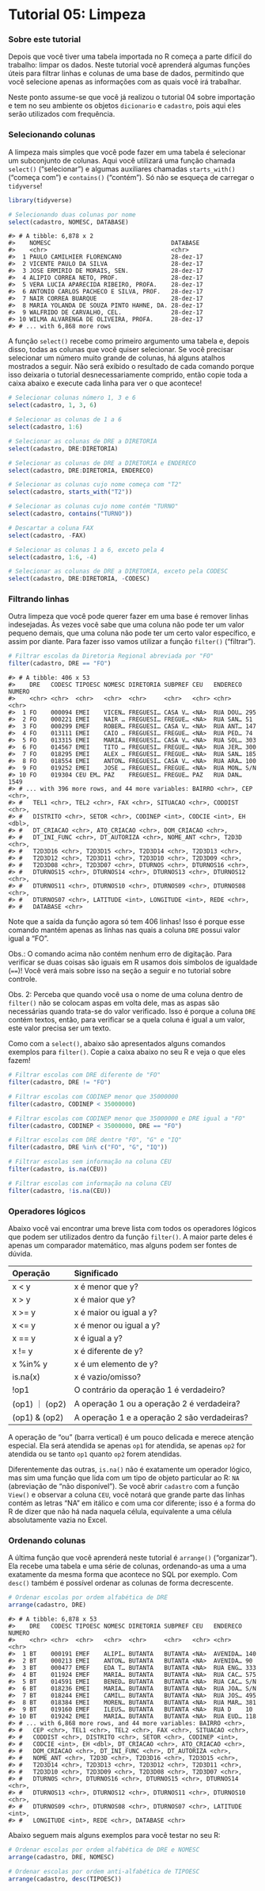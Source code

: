 Tutorial 05: Limpeza
================

### Sobre este tutorial

Depois que você tiver uma tabela importada no R começa a parte difícil
do trabalho: limpar os dados. Neste tutorial você aprenderá algumas
funções úteis para filtrar linhas e colunas de uma base de dados,
permitindo que você selecione apenas as informações com as quais você
irá trabalhar.

Neste ponto assume-se que você já realizou o tutorial 04 sobre
importação e tem no seu ambiente os objetos `dicionario` e `cadastro`,
pois aqui eles serão utilizados com frequência.

### Selecionando colunas

A limpeza mais simples que você pode fazer em uma tabela é selecionar um
subconjunto de colunas. Aqui você utilizará uma função chamada
`select()` (“selecionar”) e algumas auxiliares chamadas `starts_with()`
(“começa com”) e `contains()` (“contém”). Só não se esqueça de carregar
o `tidyverse`\!

``` r
library(tidyverse)

# Selecionando duas colunas por nome
select(cadastro, NOMESC, DATABASE)
```

    #> # A tibble: 6,878 x 2
    #>    NOMESC                                  DATABASE 
    #>    <chr>                                   <chr>    
    #>  1 PAULO CAMILHIER FLORENCANO              28-dez-17
    #>  2 VICENTE PAULO DA SILVA                  28-dez-17
    #>  3 JOSE ERMIRIO DE MORAIS, SEN.            28-dez-17
    #>  4 ALIPIO CORREA NETO, PROF.               28-dez-17
    #>  5 VERA LUCIA APARECIDA RIBEIRO, PROFA.    28-dez-17
    #>  6 ANTONIO CARLOS PACHECO E SILVA, PROF.   28-dez-17
    #>  7 NAIR CORREA BUARQUE                     28-dez-17
    #>  8 MARIA YOLANDA DE SOUZA PINTO HAHNE, DA. 28-dez-17
    #>  9 WALFRIDO DE CARVALHO, CEL.              28-dez-17
    #> 10 WILMA ALVARENGA DE OLIVEIRA, PROFA.     28-dez-17
    #> # ... with 6,868 more rows

A função `select()` recebe como primeiro argumento uma tabela e, depois
disso, todas as colunas que você quiser selecionar. Se você precisar
selecionar um número muito grande de colunas, há alguns atalhos
mostrados a seguir. Não será exibido o resultado de cada comando porque
isso deixaria o tutorial desnecessariamente comprido, então copie toda a
caixa abaixo e execute cada linha para ver o que acontece\!

``` r
# Selecionar colunas número 1, 3 e 6
select(cadastro, 1, 3, 6)

# Selecionar as colunas de 1 a 6
select(cadastro, 1:6)

# Selecionar as colunas de DRE a DIRETORIA
select(cadastro, DRE:DIRETORIA)

# Selecionar as colunas de DRE a DIRETORIA e ENDERECO
select(cadastro, DRE:DIRETORIA, ENDERECO)

# Selecionar as colunas cujo nome começa com "T2"
select(cadastro, starts_with("T2"))

# Selecionar as colunas cujo nome contém "TURNO"
select(cadastro, contains("TURNO"))

# Descartar a coluna FAX
select(cadastro, -FAX)

# Selecionar as colunas 1 a 6, exceto pela 4
select(cadastro, 1:6, -4)

# Selecionar as colunas de DRE a DIRETORIA, exceto pela CODESC
select(cadastro, DRE:DIRETORIA, -CODESC)
```

### Filtrando linhas

Outra limpeza que você pode querer fazer em uma base é remover linhas
indesejadas. Às vezes você sabe que uma coluna não pode ter um valor
pequeno demais, que uma coluna não pode ter um certo valor específico, e
assim por diante. Para fazer isso vamos utilizar a função `filter()`
(“filtrar”).

``` r
# Filtrar escolas da Diretoria Regional abreviada por "FO"
filter(cadastro, DRE == "FO")
```

    #> # A tibble: 406 x 53
    #>    DRE   CODESC TIPOESC NOMESC DIRETORIA SUBPREF CEU   ENDERECO NUMERO
    #>    <chr> <chr>  <chr>   <chr>  <chr>     <chr>   <chr> <chr>    <chr> 
    #>  1 FO    000094 EMEI    VICEN… FREGUESI… CASA V… <NA>  RUA DOU… 295   
    #>  2 FO    000221 EMEI    NAIR … FREGUESI… FREGUE… <NA>  RUA SAN… 51    
    #>  3 FO    000299 EMEF    ROBER… FREGUESI… CASA V… <NA>  RUA ANT… 147   
    #>  4 FO    013111 EMEI    CAIO … FREGUESI… FREGUE… <NA>  RUA PED… 74    
    #>  5 FO    013315 EMEI    MARIA… FREGUESI… CASA V… <NA>  RUA SOL… 303   
    #>  6 FO    014567 EMEI    TITO … FREGUESI… FREGUE… <NA>  RUA JER… 300   
    #>  7 FO    018295 EMEI    ALEX … FREGUESI… FREGUE… <NA>  RUA SAN… 185   
    #>  8 FO    018554 EMEI    ANTON… FREGUESI… CASA V… <NA>  RUA ARA… 100   
    #>  9 FO    019252 EMEI    JOSE … FREGUESI… FREGUE… <NA>  RUA MON… S/N   
    #> 10 FO    019304 CEU EM… PAZ    FREGUESI… FREGUE… PAZ   RUA DAN… 1549  
    #> # ... with 396 more rows, and 44 more variables: BAIRRO <chr>, CEP <chr>,
    #> #   TEL1 <chr>, TEL2 <chr>, FAX <chr>, SITUACAO <chr>, CODDIST <chr>,
    #> #   DISTRITO <chr>, SETOR <chr>, CODINEP <int>, CODCIE <int>, EH <dbl>,
    #> #   DT_CRIACAO <chr>, ATO_CRIACAO <chr>, DOM_CRIACAO <chr>,
    #> #   DT_INI_FUNC <chr>, DT_AUTORIZA <chr>, NOME_ANT <chr>, T2D3D <chr>,
    #> #   T2D3D16 <chr>, T2D3D15 <chr>, T2D3D14 <chr>, T2D3D13 <chr>,
    #> #   T2D3D12 <chr>, T2D3D11 <chr>, T2D3D10 <chr>, T2D3D09 <chr>,
    #> #   T2D3D08 <chr>, T2D3D07 <chr>, DTURNOS <chr>, DTURNOS16 <chr>,
    #> #   DTURNOS15 <chr>, DTURNOS14 <chr>, DTURNOS13 <chr>, DTURNOS12 <chr>,
    #> #   DTURNOS11 <chr>, DTURNOS10 <chr>, DTURNOS09 <chr>, DTURNOS08 <chr>,
    #> #   DTURNOS07 <chr>, LATITUDE <int>, LONGITUDE <int>, REDE <chr>,
    #> #   DATABASE <chr>

Note que a saída da função agora só tem 406 linhas\! Isso é porque esse
comando mantém apenas as linhas nas quais a coluna `DRE` possui valor
igual a “FO”.

Obs.: O comando acima não contém nenhum erro de digitação. Para
verificar se duas coisas são iguais em R usamos dois símbolos de
igualdade (`==`)\! Você verá mais sobre isso na seção a seguir e no
tutorial sobre controle.

Obs. 2: Perceba que quando você usa o nome de uma coluna dentro de
`filter()` não se colocam aspas em volta dele, mas as aspas são
necessárias quando trata-se do valor verificado. Isso é porque a coluna
`DRE` contém textos, então, para verificar se a quela coluna é igual a
um valor, este valor precisa ser um texto.

Como com a `select()`, abaixo são apresentados alguns comandos exemplos
para `filter()`. Copie a caixa abaixo no seu R e veja o que eles fazem\!

``` r
# Filtrar escolas com DRE diferente de "FO"
filter(cadastro, DRE != "FO")

# Filtrar escolas com CODINEP menor que 35000000
filter(cadastro, CODINEP < 35000000)

# Filtrar escolas com CODINEP menor que 35000000 e DRE igual a "FO"
filter(cadastro, CODINEP < 35000000, DRE == "FO")

# Filtrar escolas com DRE dentre "FO", "G" e "IQ"
filter(cadastro, DRE %in% c("FO", "G", "IQ"))

# Filtrar escolas sem informação na coluna CEU
filter(cadastro, is.na(CEU))

# Filtrar escolas com informação na coluna CEU
filter(cadastro, !is.na(CEU))
```

### Operadores lógicos

Abaixo você vai encontrar uma breve lista com todos os operadores
lógicos que podem ser utilizados dentro da função `filter()`. A maior
parte deles é apenas um comparador matemático, mas alguns podem ser
fontes de dúvida.

| Operação      | Significado                                  |
| :------------ | :------------------------------------------- |
| x \< y        | x é menor que y?                             |
| x \> y        | x é maior que y?                             |
| x \>= y       | x é maior ou igual a y?                      |
| x \<= y       | x é menor ou igual a y?                      |
| x == y        | x é igual a y?                               |
| x \!= y       | x é diferente de y?                          |
| x %in% y      | x é um elemento de y?                        |
| is.na(x)      | x é vazio/omisso?                            |
| \!op1         | O contrário da operação 1 é verdadeiro?      |
| (op1) ｜ (op2) | A operação 1 ou a operação 2 é verdadeira?   |
| (op1) & (op2) | A operação 1 e a operação 2 são verdadeiras? |

A operação de “ou” (barra vertical) é um pouco delicada e merece atenção
especial. Ela será atendida se apenas `op1` for atendida, se apenas
`op2` for atendida ou se tanto `op1` quanto `op2` forem atendidas.

Diferentemente das outras, `is.na()` não é exatamente um operador
lógico, mas sim uma função que lida com um tipo de objeto particular ao
R: `NA` (abreviação de “não disponível”). Se você abrir `cadastro` com a
função `View()` e observar a coluna `CEU`, você notará que grande parte
das linhas contém as letras “NA” em itálico e com uma cor diferente;
isso é a forma do R de dizer que não há nada naquela célula, equivalente
a uma célula absolutamente vazia no Excel.

### Ordenando colunas

A última função que você aprenderá neste tutorial é `arrange()`
(“organizar”). Ela recebe uma tabela e uma série de colunas,
ordenando-as uma a uma exatamente da mesma forma que acontece no SQL por
exemplo. Com `desc()` também é possível ordenar as colunas de forma
decrescente.

``` r
# Ordenar escolas por ordem alfabética de DRE
arrange(cadastro, DRE)
```

    #> # A tibble: 6,878 x 53
    #>    DRE   CODESC TIPOESC NOMESC DIRETORIA SUBPREF CEU   ENDERECO NUMERO
    #>    <chr> <chr>  <chr>   <chr>  <chr>     <chr>   <chr> <chr>    <chr> 
    #>  1 BT    000191 EMEF    ALIPI… BUTANTA   BUTANTA <NA>  AVENIDA… 140   
    #>  2 BT    000213 EMEI    ANTON… BUTANTA   BUTANTA <NA>  AVENIDA… 90    
    #>  3 BT    000477 EMEF    EDA T… BUTANTA   BUTANTA <NA>  RUA ENG… 333   
    #>  4 BT    011924 EMEF    MARIA… BUTANTA   BUTANTA <NA>  RUA CAC… 575   
    #>  5 BT    014591 EMEI    BENED… BUTANTA   BUTANTA <NA>  RUA CAC… S/N   
    #>  6 BT    018236 EMEI    MARIA… BUTANTA   BUTANTA <NA>  RUA JOA… S/N   
    #>  7 BT    018244 EMEI    CAMIL… BUTANTA   BUTANTA <NA>  RUA JOS… 495   
    #>  8 BT    018384 EMEI    MOREN… BUTANTA   BUTANTA <NA>  RUA MAR… 381   
    #>  9 BT    019160 EMEF    ILEUS… BUTANTA   BUTANTA <NA>  RUA D    10    
    #> 10 BT    019242 EMEI    MARIA… BUTANTA   BUTANTA <NA>  RUA EUD… 118   
    #> # ... with 6,868 more rows, and 44 more variables: BAIRRO <chr>,
    #> #   CEP <chr>, TEL1 <chr>, TEL2 <chr>, FAX <chr>, SITUACAO <chr>,
    #> #   CODDIST <chr>, DISTRITO <chr>, SETOR <chr>, CODINEP <int>,
    #> #   CODCIE <int>, EH <dbl>, DT_CRIACAO <chr>, ATO_CRIACAO <chr>,
    #> #   DOM_CRIACAO <chr>, DT_INI_FUNC <chr>, DT_AUTORIZA <chr>,
    #> #   NOME_ANT <chr>, T2D3D <chr>, T2D3D16 <chr>, T2D3D15 <chr>,
    #> #   T2D3D14 <chr>, T2D3D13 <chr>, T2D3D12 <chr>, T2D3D11 <chr>,
    #> #   T2D3D10 <chr>, T2D3D09 <chr>, T2D3D08 <chr>, T2D3D07 <chr>,
    #> #   DTURNOS <chr>, DTURNOS16 <chr>, DTURNOS15 <chr>, DTURNOS14 <chr>,
    #> #   DTURNOS13 <chr>, DTURNOS12 <chr>, DTURNOS11 <chr>, DTURNOS10 <chr>,
    #> #   DTURNOS09 <chr>, DTURNOS08 <chr>, DTURNOS07 <chr>, LATITUDE <int>,
    #> #   LONGITUDE <int>, REDE <chr>, DATABASE <chr>

Abaixo seguem mais alguns exemplos para você testar no seu R:

``` r
# Ordenar escolas por ordem alfabética de DRE e NOMESC
arrange(cadastro, DRE, NOMESC)

# Ordenar escolas por ordem anti-alfabética de TIPOESC
arrange(cadastro, desc(TIPOESC))
```
